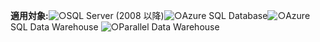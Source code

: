<Token>**適用対象:**![○](media/yes.png)SQL Server (2008 以降)![○](media/yes.png)Azure SQL Database![○](media/yes.png)Azure SQL Data Warehouse ![○](media/yes.png)Parallel Data Warehouse  </Token>
